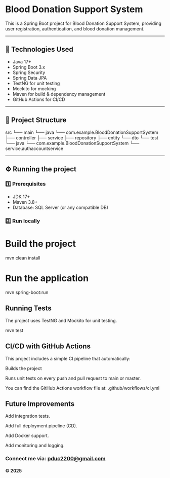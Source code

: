 # Blood Donation Support System

This is a Spring Boot project for Blood Donation Support System, providing user registration, authentication, and blood donation management.

---

## 🔧 Technologies Used

- Java 17+
- Spring Boot 3.x
- Spring Security
- Spring Data JPA
- TestNG for unit testing
- Mockito for mocking
- Maven for build & dependency management
- GitHub Actions for CI/CD

---

## 🚀 Project Structure

src
└── main
└── java
└── com.example.BloodDonationSupportSystem
├── controller
├── service
├── repository
├── entity
└── dto
└── test
└── java
└── com.example.BloodDonationSupportSystem
└── service.authaccountservice


---

## ⚙️ Running the project

### 1️⃣ Prerequisites

- JDK 17+
- Maven 3.8+
- Database: SQL Server (or any compatible DB)

### 2️⃣ Run locally

# Build the project
mvn clean install

# Run the application
mvn spring-boot:run


## Running Tests
The project uses TestNG and Mockito for unit testing.

mvn test

## CI/CD with GitHub Actions
This project includes a simple CI pipeline that automatically:

Builds the project

Runs unit tests on every push and pull request to main or master.

You can find the GitHub Actions workflow file at:
.github/workflows/ci.yml

## Future Improvements
Add integration tests.

Add full deployment pipeline (CD).

Add Docker support.

Add monitoring and logging.

### Connect me via: pduc2200@gmail.com

#### &#169; 2025

